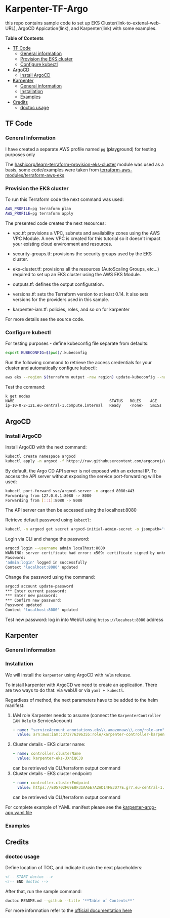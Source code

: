 # Karpenter-TF-Argo

this repo contains sample code to set up EKS Cluster(link-to-extenal-web-URL), ArgoCD Appication(link), and Karpenter(link) with some examples.

<!-- START doctoc generated TOC please keep comment here to allow auto update -->
<!-- DON'T EDIT THIS SECTION, INSTEAD RE-RUN doctoc TO UPDATE -->
**Table of Contents**

- [TF Code](#tf-code)
  - [General information](#general-information)
  - [Provision the EKS cluster](#provision-the-eks-cluster)
  - [Configure kubectl](#configure-kubectl)
- [ArgoCD](#argocd)
  - [Install ArgoCD](#install-argocd)
- [Karpenter](#karpenter)
  - [General information](#general-information-1)
  - [Installation](#installation)
  - [Examples](#examples)
- [Credits](#credits)
  - [doctoc usage](#doctoc-usage)

<!-- END doctoc generated TOC please keep comment here to allow auto update -->

## TF Code

### General information
I have created a separate AWS profile named `pg` (**p**lay**g**round) for testing purposes only

The [hashicorp/learn-terraform-provision-eks-cluster](https://github.com/hashicorp/learn-terraform-provision-eks-cluster) module was used as a basis, some code/examples were taken from [terraform-aws-modules/terraform-aws-eks](https://github.com/terraform-aws-modules/terraform-aws-eks)

### Provision the EKS cluster
To run this Terraform code the next command was used:

```bash
AWS_PROFILE=pg terraform plan
AWS_PROFILE=pg terraform apply
```

The presented code creates the next resources:
- vpc.tf: provisions a VPC, subnets and availability zones using the AWS VPC Module. A new VPC is created for this tutorial so it doesn't impact your existing cloud environment and resources.

- security-groups.tf: provisions the security groups used by the EKS cluster.

- eks-cluster.tf: provisions all the resources (AutoScaling Groups, etc...) required to set up an EKS cluster using the AWS EKS Module.

- outputs.tf: defines the output configuration.

- versions.tf: sets the Terraform version to at least 0.14. It also sets versions for the providers used in this sample.

- karpenter-iam.tf: policies, roles, and so on for karpenter

For more details see the source code.

### Configure kubectl

For testing purposes - define kubeconfig file separate from defaults:

```bash
export KUBECONFIG=$(pwd)/.kubeconfig
```

Run the following command to retrieve the access credentials for your cluster and automatically configure kubectl:

```bash
aws eks --region $(terraform output -raw region) update-kubeconfig --name $(terraform output -raw cluster_name) --profile=pg
```

Test the command:

```bash
k get nodes
NAME                                          STATUS   ROLES    AGE     VERSION
ip-10-0-2-121.eu-central-1.compute.internal   Ready    <none>   5m15s   v1.21.5-eks-bc4871b
```

## ArgoCD

### Install ArgoCD

Install ArgoCD with the next command:

```bash
kubectl create namespace argocd
kubectl apply -n argocd -f https://raw.githubusercontent.com/argoproj/argo-cd/stable/manifests/install.yaml
```
By default, the Argo CD API server is not exposed with an external IP. To access the API server without exposing the service port-forwarding will be used:

```bash
kubectl port-forward svc/argocd-server -n argocd 8080:443
Forwarding from 127.0.0.1:8080 -> 8080
Forwarding from [::1]:8080 -> 8080
```
The API server can then be accessed using the localhost:8080

Retrieve default password using `kubectl`:

```bash
kubectl -n argocd get secret argocd-initial-admin-secret -o jsonpath="{.data.password}" | base64 -d; echo
```

LogIn via CLI and change the password:

```bash
argocd login --username admin localhost:8080
WARNING: server certificate had error: x509: certificate signed by unknown authority. Proceed insecurely (y/n)? yes
Password: 
'admin:login' logged in successfully
Context 'localhost:8080' updated
```

Change the password using the command:

```bash
argocd account update-password
*** Enter current password: 
*** Enter new password: 
*** Confirm new password: 
Password updated
Context 'localhost:8080' updated
```

Test new password: log in into WebUI using `https://locahost:8080` address

## Karpenter

### General information

### Installation
We will install the `karpenter` using ArgoCD with `helm` release.

To install karpenter with ArgoCD we need to create an application. There are two ways to do that: via webUI or via `yaml + kubectl`. 

Regardless of method, the next parameters have to be added to the helm manifest:


1. IAM role Karpenter needs to assume (connect the `KarpenterController IAM Role` to ServiceAccount)
    ```yaml
    - name: "serviceAccount.annotations.eks\\.amazonaws\\.com/role-arn"
      value: arn:aws:iam::373776396355:role/karpenter-controller-karpenter-eks-JXniQCJD
    ```
2. Cluster details - EKS cluster name:
    ```yaml
    - name: controller.clusterName
      value: karpenter-eks-JXniQCJD
    ```
    can be retrieved via CLI/terraform output command
3. Cluster details - EKS cluster endpoint:
    ```yaml
    - name: controller.clusterEndpoint
      value: https://E05702F69E8F31AA6E7A2AD14FE3D77E.gr7.eu-central-1.eks.amazonaws.com
    ```
    can be retrieved via CLI/terraform output command

For complete example of YAML manifest please see the [karpenter-argo-app.yaml file](./karpenter-argo-app.yaml)  


### Examples

## Credits

### doctoc usage

Define location of TOC, and indicate it usin the next placeholders:

```xml
<!-- START doctoc -->
<!-- END doctoc -->
```

After that, run the sample command:

```bash
doctoc README.md --github --title '**Table of Contents**'
```

For more information refer to the [official documentation here](https://www.npmjs.com/package/doctoc)
